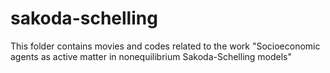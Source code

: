 # sakoda-schelling
This folder contains movies and codes related to the work "Socioeconomic agents as active matter in nonequilibrium Sakoda-Schelling models"
